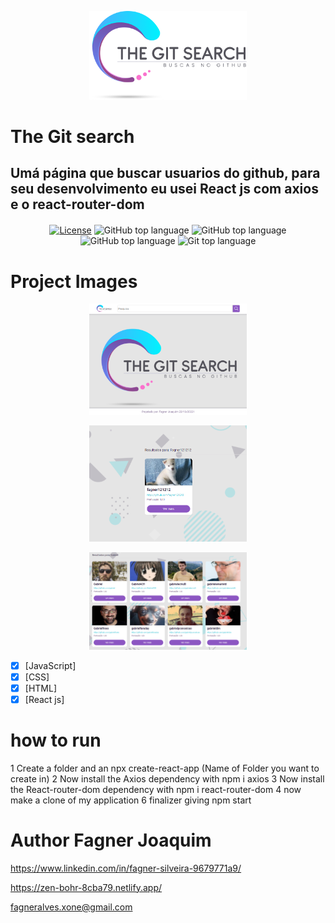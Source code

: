 <p align="center">
  <img src="https://github.com/fagner121212/assets/blob/main/Buscar%20Git/Logotype%20-%20Shadow.8920e8887ea70be8877d.png?raw=true" width="50%"/>
</p>

# The Git search

## Umá página que buscar usuarios do github, para seu desenvolvimento eu usei React js com axios e o react-router-dom

<div align="center" style="margin: 20px; text-align: center">

  [![License](http://img.shields.io/:license-mit-blue.svg?style=flat-square)](http://badges.mit-license.org)
  ![GitHub top language](https://img.shields.io/badge/Technology-HTML-orange)
  ![GitHub top language](https://img.shields.io/badge/Technology-CSS-blue)
  ![GitHub top language](https://img.shields.io/badge/Technology-JavaScript-yellow)
  ![Git top language](https://img.shields.io/badge/Technology-React%20js-blue)
  
</div>

# Project Images

<p align="center">
  <img src="https://github.com/fagner121212/assets/blob/main/Buscar%20Git/BuscarGitImg.PNG?raw=true" width="50%"/>
</p>

<p align="center">
  <img src="https://github.com/fagner121212/assets/blob/main/Buscar%20Git/BuscarGitImgProfile.PNG" width="50%"/>
</p>

<p align="center">
  <img src="https://github.com/fagner121212/assets/blob/main/Buscar%20Git/Gabriel.PNG?raw=true" width="50%"/>
</p>

- [x] [JavaScript]
- [x] [CSS]
- [x] [HTML]  
- [x] [React js]

# how to run

1 Create a folder and an npx create-react-app (Name of Folder you want to create in)
2 Now install the Axios dependency with npm i axios
3 Now install the React-router-dom dependency with npm i react-router-dom
4 now make a clone of my application
6 finalizer giving npm start

# Author Fagner Joaquim
 
 https://www.linkedin.com/in/fagner-silveira-9679771a9/
 
 https://zen-bohr-8cba79.netlify.app/
 
 fagneralves.xone@gmail.com
